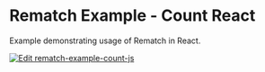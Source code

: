 # Rematch Example - Count React

Example demonstrating usage of Rematch in React.

[![Edit rematch-example-count-js](https://codesandbox.io/static/img/play-codesandbox.svg)](https://codesandbox.io/s/github/rematch/rematch/tree/main/examples/count-react?fontsize=14&hidenavigation=1&theme=dark)
